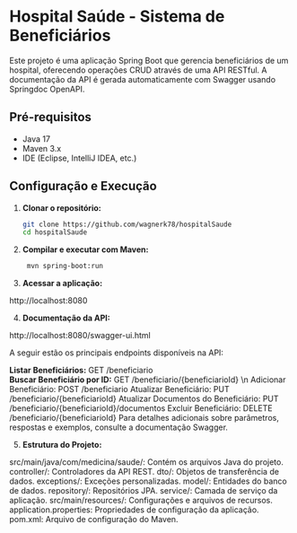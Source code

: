 # Hospital Saúde - Sistema de Beneficiários

Este projeto é uma aplicação Spring Boot que gerencia beneficiários de um hospital, oferecendo operações CRUD através de uma API RESTful. A documentação da API é gerada automaticamente com Swagger usando Springdoc OpenAPI.

## Pré-requisitos

- Java 17
- Maven 3.x
- IDE (Eclipse, IntelliJ IDEA, etc.)

## Configuração e Execução

1. **Clonar o repositório:**

   ```bash
   git clone https://github.com/wagnerk78/hospitalSaude
   cd hospitalSaude

2. **Compilar e executar com Maven:**

   ```bash
    mvn spring-boot:run


3. **Acessar a aplicação:**
   
  http://localhost:8080

4. **Documentação da API:**

http://localhost:8080/swagger-ui.html

A seguir estão os principais endpoints disponíveis na API:

<b>Listar Beneficiários:</b> GET /beneficiario <br>
<b>Buscar Beneficiário por ID:</b> GET /beneficiario/{beneficiarioId} \n
Adicionar Beneficiário: POST /beneficiario
Atualizar Beneficiário: PUT /beneficiario/{beneficiarioId}
Atualizar Documentos do Beneficiário: PUT /beneficiario/{beneficiarioId}/documentos
Excluir Beneficiário: DELETE /beneficiario/{beneficiarioId}
Para detalhes adicionais sobre parâmetros, respostas e exemplos, consulte a documentação Swagger.

5. **Estrutura do Projeto:**

src/main/java/com/medicina/saude/: Contém os arquivos Java do projeto.
controller/: Controladores da API REST.
dto/: Objetos de transferência de dados.
exceptions/: Exceções personalizadas.
model/: Entidades do banco de dados.
repository/: Repositórios JPA.
service/: Camada de serviço da aplicação.
src/main/resources/: Configurações e arquivos de recursos.
application.properties: Propriedades de configuração da aplicação.
pom.xml: Arquivo de configuração do Maven.






  
